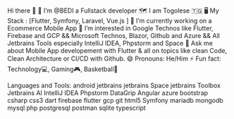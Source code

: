 Hi there 👋
👋 I’m @BEDI a Fullstack developer
🗺️ I am Togolese 🇹🇬
🖥️ My Stack : [Flutter, Symfony, Laravel, Vue.js ]
🔭 I’m currently working on a Ecommerce Mobile App
👀 I’m interested in Google Technos like Flutter, Firebase and GCP && Microsoft Technos, Blazor, Github and Azure && All Jetbrains Tools especially IntelliJ IDEA, Phpstorm and Space
💬 Ask me about Mobile App developement with Flutter & all on topics like clean Code, Clean Architecture or CI/CD with Github.
😄 Pronouns: He/Him
⚡ Fun fact: Technology💻, Gaming🎮, Basketball🏀

Languages and Tools:
android jetbrains jetbrains Space jetbrains Toolbox Jetbrains AI IntelliJ IDEA Phpstorm  DataGrip Angular azure bootstrap csharp css3 dart firebase flutter gcp git html5 Symfony mariadb mongodb mysql php postgresql postman sqlite typescript






